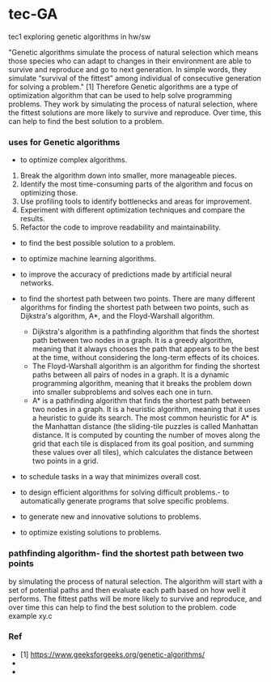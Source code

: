 # tec-GA
tec1 exploring genetic algorithms in hw/sw

"Genetic algorithms simulate the process of natural selection which means those species who can adapt to changes in their environment are able to survive and reproduce and go to next generation. In simple words, they simulate “survival of the fittest” among individual of consecutive generation for solving a problem." [1]
Therefore Genetic algorithms are a type of optimization algorithm that can be used to help solve programming problems. They work by simulating the process of natural selection, where the fittest solutions are more likely to survive and reproduce. Over time, this can help to find the best solution to a problem.


### uses for Genetic algorithms
- to optimize complex algorithms.
1. Break the algorithm down into smaller, more manageable pieces.
2. Identify the most time-consuming parts of the algorithm and focus on optimizing those.
3. Use profiling tools to identify bottlenecks and areas for improvement.
4. Experiment with different optimization techniques and compare the results.
5. Refactor the code to improve readability and maintainability.

- to find the best possible solution to a problem.
- to optimize machine learning algorithms.
- to improve the accuracy of predictions made by artificial neural networks.
- to find the shortest path between two points.
There are many different algorithms for finding the shortest path between two points, such as Dijkstra's algorithm, A*, and the Floyd-Warshall algorithm.
  - Dijkstra's algorithm is a pathfinding algorithm that finds the shortest path between two nodes in a graph. It is a greedy algorithm, meaning that it always chooses the path that appears to be the best at the time, without considering the long-term effects of its choices.
  - The Floyd-Warshall algorithm is an algorithm for finding the shortest paths between all pairs of nodes in a graph. It is a dynamic programming algorithm, meaning that it breaks the problem down into smaller subproblems and solves each one in turn.
  - A* is a pathfinding algorithm that finds the shortest path between two nodes in a graph. It is a heuristic algorithm, meaning that it uses a heuristic to guide its search. The most common heuristic for A* is the Manhattan distance (the sliding-tile puzzles is called Manhattan distance. It is computed by counting the number of moves along the grid that each tile is displaced from its goal position, and summing these values over all tiles), which calculates the distance between two points in a grid.


- to schedule tasks in a way that minimizes overall cost.
- to design efficient algorithms for solving difficult problems.- to automatically generate programs that solve specific problems.
- to generate new and innovative solutions to problems.
- to optimize existing solutions to problems.

### pathfinding algorithm- find the shortest path between two points
by simulating the process of natural selection. The algorithm will start with a set of potential paths and then evaluate each path based on how well it performs. The fittest paths will be more likely to survive and reproduce, and over time this can help to find the best solution to the problem. code example xy.c

 

### Ref
- [1] https://www.geeksforgeeks.org/genetic-algorithms/
- 
- 
